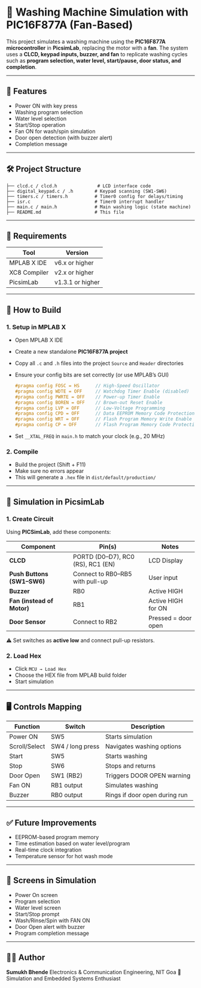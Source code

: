 # 🧼 Washing Machine Simulation with PIC16F877A (Fan-Based)

This project simulates a washing machine using the **PIC16F877A microcontroller** in **PicsimLab**, replacing the motor with a **fan**. The system uses a **CLCD, keypad inputs, buzzer, and fan** to replicate washing cycles such as **program selection, water level, start/pause, door status, and completion**.

---

## 🧾 Features

* Power ON with key press
* Washing program selection
* Water level selection
* Start/Stop operation
* Fan ON for wash/spin simulation
* Door open detection (with buzzer alert)
* Completion message

---

## 🛠 Project Structure

```
├── clcd.c / clcd.h               # LCD interface code
├── digital_keypad.c / .h        # Keypad scanning (SW1-SW6)
├── timers.c / timers.h          # Timer0 config for delays/timing
├── isr.c                        # Timer0 interrupt handler
├── main.c / main.h              # Main washing logic (state machine)
├── README.md                    # This file
```

---

## 🧰 Requirements

| Tool         | Version          |
| ------------ | ---------------- |
| MPLAB X IDE  | v6.x or higher   |
| XC8 Compiler | v2.x or higher   |
| PicsimLab    | v1.3.1 or higher |

---

## 🔧 How to Build

### 1. **Setup in MPLAB X**

* Open MPLAB X IDE
* Create a new standalone **PIC16F877A project**
* Copy all `.c` and `.h` files into the project `Source` and `Header` directories
* Ensure your config bits are set correctly (or use MPLAB’s GUI)

  ```c
  #pragma config FOSC = HS      // High-Speed Oscillator
  #pragma config WDTE = OFF     // Watchdog Timer Enable (disabled)
  #pragma config PWRTE = OFF    // Power-up Timer Enable
  #pragma config BOREN = OFF    // Brown-out Reset Enable
  #pragma config LVP = OFF      // Low-Voltage Programming
  #pragma config CPD = OFF      // Data EEPROM Memory Code Protection
  #pragma config WRT = OFF      // Flash Program Memory Write Enable
  #pragma config CP = OFF       // Flash Program Memory Code Protection
  ```
* Set `__XTAL_FREQ` in `main.h` to match your clock (e.g., 20 MHz)

### 2. **Compile**

* Build the project (Shift + F11)
* Make sure no errors appear
* This will generate a `.hex` file in `dist/default/production/`

---

## 🧪 Simulation in PicsimLab

### 1. **Create Circuit**

Using **PICSimLab**, add these components:

| Component                  | Pin(s)                            | Notes               |
| -------------------------- | --------------------------------- | ------------------- |
| **CLCD**                   | PORTD (D0–D7), RC0 (RS), RC1 (EN) | LCD Display         |
| **Push Buttons (SW1–SW6)** | Connect to RB0–RB5 with pull-up   | User input          |
| **Buzzer**                 | RB0                               | Active HIGH         |
| **Fan (instead of Motor)** | RB1                               | Active HIGH for ON  |
| **Door Sensor**            | Connect to RB2                    | Pressed = door open |

⚠️ Set switches as **active low** and connect pull-up resistors.

### 2. **Load Hex**

* Click `MCU → Load Hex`
* Choose the HEX file from MPLAB build folder
* Start simulation

---

## 🖥️ Controls Mapping

| Function      | Switch           | Description                   |
| ------------- | ---------------- | ----------------------------- |
| Power ON      | SW5              | Starts simulation             |
| Scroll/Select | SW4 / long press | Navigates washing options     |
| Start         | SW5              | Starts washing                |
| Stop          | SW6              | Stops and returns             |
| Door Open     | SW1 (RB2)        | Triggers DOOR OPEN warning    |
| Fan ON        | RB1 output       | Simulates washing             |
| Buzzer        | RB0 output       | Rings if door open during run |

---

## ✅ Future Improvements

* EEPROM-based program memory
* Time estimation based on water level/program
* Real-time clock integration
* Temperature sensor for hot wash mode

---

## 📸 Screens in Simulation

* Power On screen
* Program selection
* Water level screen
* Start/Stop prompt
* Wash/Rinse/Spin with FAN ON
* Door Open alert with buzzer
* Program completion message

---

## 👨‍💻 Author

**Sumukh Bhende**
Electronics & Communication Engineering, NIT Goa
🚀 Simulation and Embedded Systems Enthusiast

